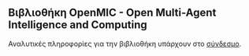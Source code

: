 ## Βιβλιοθήκη OpenMIC - Open Multi-Agent Intelligence and Computing 

Αναλυτικές πληροφορίες για την βιβλιοθήκη υπάρχουν στο [σύνδεσμο](../../docs/openmic.md).

